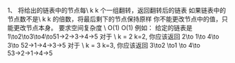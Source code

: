 1、
将给出的链表中的节点每\ k k 个一组翻转，返回翻转后的链表
如果链表中的节点数不是\ k k 的倍数，将最后剩下的节点保持原样
你不能更改节点中的值，只能更改节点本身。
要求空间复杂度 \ O(1) O(1)
例如：
给定的链表是1\to2\to3\to4\to51→2→3→4→5
对于 \ k = 2 k=2, 你应该返回 2\to 1\to 4\to 3\to 52→1→4→3→5
对于 \ k = 3 k=3, 你应该返回 3\to2 \to1 \to 4\to 53→2→1→4→5
